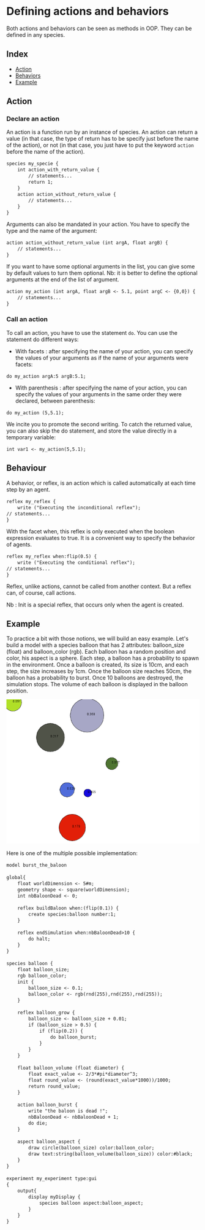 [//]: # (Subsection:MANIPULATE_BASIC_SPECIES)
[//]: # (Previous:RegularSpecies)
[//]: # (Next:InteractionBetweenAgents)
[//]: # (Prerequisite:[RegularSpecies])


# Defining actions and behaviors

Both actions and behaviors can be seen as methods in OOP. They can be defined in any species.

## Index

* [Action](#action)
* [Behaviors](#behaviors)
* [Example](#example)

## Action

### Declare an action

An action is a function run by an instance of species. An action can return a value (in that case, the type of return has to be specify just before the name of the action), or not (in that case, you just have to put the keyword `action` before the name of the action).

```
species my_specie {
	int action_with_return_value {
		// statements...
		return 1;
	}
	action action_without_return_value {
		// statements...
	}
}
```

Arguments can also be mandated in your action. You have to specify the type and the name of the argument:

```
action action_without_return_value (int argA, float argB) {
	// statements...
}
```

If you want to have some optional arguments in the list, you can give some by default values to turn them optional. Nb: it is better to define the optional arguments at the end of the list of argument.

```
action my_action (int argA, float argB <- 5.1, point argC <- {0,0}) {
	// statements...
}
```

### Call an action

To call an action, you have to use the statement `do`. You can use the statement do different ways:

* With facets : after specifying the name of your action, you can specify the values of your arguments as if the name of your arguments were facets:

```
do my_action argA:5 argB:5.1;
```

* With parenthesis : after specifying the name of your action, you can specify the values of your arguments in the same order they were declared, between parenthesis:

```
do my_action (5,5.1);
```

We incite you to promote the second writing. To catch the returned value, you can also skip the do statement, and store the value directly in a temporary variable:

```
int var1 <- my_action(5,5.1);
```

## Behaviour

A behavior, or reflex, is an action which is called automatically at each time step by an agent.

```
reflex my_reflex {
	write ("Executing the inconditional reflex");
// statements...
}
```

With the facet when, this reflex is only executed when the boolean expression evaluates to true. It is a convenient way to specify the behavior of agents.

```
reflex my_reflex when:flip(0.5) {
	write ("Executing the conditional reflex");
// statements...
}
```

Reflex, unlike actions, cannot be called from another context. But a reflex can, of course, call actions.

Nb : Init is a special reflex, that occurs only when the agent is created.

## Example

To practice a bit with those notions, we will build an easy example. Let's build a model with a species balloon that has 2 attributes: balloon_size (float) and balloon_color (rgb). Each balloon has a random position and color, his aspect is a sphere. Each step, a balloon has a probability to spawn in the environment. Once a balloon is created, its size is 10cm, and each step, the size increases by 1cm. Once the balloon size reaches 50cm, the balloon has a probability to burst. Once 10 balloons are destroyed, the simulation stops. The volume of each balloon is displayed in the balloon position.

<img src='images/burst_the_baloon.png' /> 

Here is one of the multiple possible implementation:

```
model burst_the_baloon

global{
	float worldDimension <- 5#m;
	geometry shape <- square(worldDimension);
	int nbBaloonDead <- 0;

	reflex buildBaloon when:(flip(0.1)) {
		create species:balloon number:1;
	}
	
	reflex endSimulation when:nbBaloonDead>10 {
		do halt;
	}
}

species balloon {
	float balloon_size;
	rgb balloon_color;
	init {
		balloon_size <- 0.1;
		balloon_color <- rgb(rnd(255),rnd(255),rnd(255));
	}

	reflex balloon_grow {
		balloon_size <- balloon_size + 0.01;
		if (balloon_size > 0.5) {
			if (flip(0.2)) {
				do balloon_burst;
			}
		}
	}
	
	float balloon_volume (float diameter) {
		float exact_value <- 2/3*#pi*diameter^3;
		float round_value <- (round(exact_value*1000))/1000;
		return round_value;
	}
	
	action balloon_burst {
		write "the baloon is dead !";
		nbBaloonDead <- nbBaloonDead + 1;
		do die;
	}
	
	aspect balloon_aspect {
		draw circle(balloon_size) color:balloon_color;
		draw text:string(balloon_volume(balloon_size)) color:#black;
	}
}

experiment my_experiment type:gui
{
	output{
		display myDisplay {
			species balloon aspect:balloon_aspect;
		}
	}
}
```
